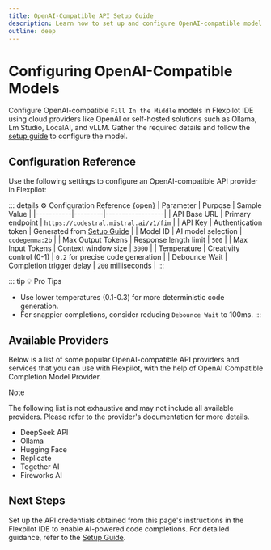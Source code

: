 ```yaml
---
title: OpenAI-Compatible API Setup Guide
description: Learn how to set up and configure OpenAI-compatible model providers like Ollama, Lm Studio, vLLM, Anyscale and more for completions when you type in Flexpilot IDE
outline: deep
---
```


# Configuring OpenAI-Compatible Models

Configure OpenAI-compatible `Fill In the Middle` models in Flexpilot IDE using cloud providers like OpenAI or self-hosted solutions such as Ollama, Lm Studio, LocalAI, and vLLM. Gather the required details and follow the [setup guide](/docs/configuration/completions.md#setting-up-your-model) to configure the model.

## Configuration Reference

Use the following settings to configure an OpenAI-compatible API provider in Flexpilot:

::: details ⚙️ Configuration Reference {open}
| Parameter | Purpose | Sample Value |
|-----------|---------|------------------|
| API Base URL | Primary endpoint | `https://codestral.mistral.ai/v1/fim` |
| API Key | Authentication token | Generated from [Setup Guide](#setup-guide) |
| Model ID | AI model selection | `codegemma:2b` |
| Max Output Tokens | Response length limit | `500` |
| Max Input Tokens | Context window size | `3000` |
| Temperature | Creativity control (0-1) | `0.2` for precise code generation |
| Debounce Wait | Completion trigger delay | `200` milliseconds |
:::

::: tip 💡 Pro Tips
- Use lower temperatures (0.1-0.3) for more deterministic code generation.
- For snappier completions, consider reducing `Debounce Wait` to 100ms.
:::

## Available Providers

Below is a list of some popular OpenAI-compatible API providers and services that you can use with Flexpilot, with the help of OpenAI Compatible Completion Model Provider.

> [!NOTE]
> The following list is not exhaustive and may not include all available providers. Please refer to the provider's documentation for more details.

- DeepSeek API
- Ollama
- Hugging Face
- Replicate
- Together AI
- Fireworks AI

## Next Steps  

Set up the API credentials obtained from this page's instructions in the Flexpilot IDE to enable AI-powered code completions. For detailed guidance, refer to the [Setup Guide](/docs/configuration/completions.md#setting-up-your-model).